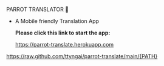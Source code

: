 PARROT TRANSLATOR 🦜

- A Mobile friendly Translation App

  **Please click this link to start the app:**

  https://parrot-translate.herokuapp.com

https://raw.github.com/ttyngai/parrot-translate/main/{PATH}

